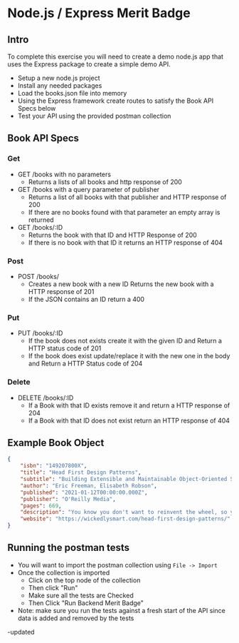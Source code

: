 # Node.js / Express Merit Badge

## Intro
To complete this exercise you will need to create a demo node.js app that uses the Express package to create a simple demo API. 

- Setup a new node.js project 
- Install any needed packages
- Load the books.json file into memory
- Using the Express framework create routes to satisfy the Book API Specs below
- Test your API using the provided postman collection 

## Book API Specs
### Get
- GET /books with no parameters
  - Returns a lists of all books and http response of 200
- GET /books with a query parameter of publisher
  - Returns a list of all books with that publisher and HTTP response of 200
  - If there are no books found with that parameter an empty array is returned
- GET /books/:ID
  - Returns the book with that ID and HTTP Response of 200
  - If there is no book with that ID it returns an HTTP response of 404

### Post
- POST /books/
  - Creates a new book with a new ID Returns the new book with a HTTP response of 201
  - If the JSON contains an ID return a 400
  
### Put
- PUT /books/:ID
  - If the book does not exists create it with the given ID and Return a HTTP status code of 201
  - If the book does exist update/replace it with the new one in the body and Return a HTTP Status code of 204
  
### Delete
- DELETE /books/:ID
  - If a Book with that ID exists remove it and return a HTTP response of 204
  - If a Book with that ID does not exist return an HTTP response of 404

## Example Book Object
``` Json
{
    "isbn": "149207800X",
    "title": "Head First Design Patterns",
    "subtitle": "Building Extensible and Maintainable Object-Oriented Software",
    "author": "Eric Freeman, Elisabeth Robson",
    "published": "2021-01-12T00:00:00.000Z",
    "publisher": "O'Reilly Media",
    "pages": 669,
    "description": "You know you don't want to reinvent the wheel, so you look to Design Patterns: the lessons learned by those who've faced the same software design problems. With Design Patterns, you get to take advantage of the best practices and experience of others so you can spend your time on something more challenging. Something more fun. This book shows you the patterns that matter, when to use them and why, how to apply them to your own designs, and the object-oriented design principles on which they're based. Join hundreds of thousands of developers who've improved their object-oriented design skills through Head First Design Patterns.",
    "website": "https://wickedlysmart.com/head-first-design-patterns/"
}
```

## Running the postman tests
- You will want to import the postman collection using ```File -> Import``` 
- Once the collection is imported 
  - Click on the top node of the collection 
  - Then click "Run"
  - Make sure all the tests are Checked
  - Then Click "Run Backend Merit Badge"
- Note: make sure you run the tests against a fresh start of the API since data is added and removed by the tests

-updated